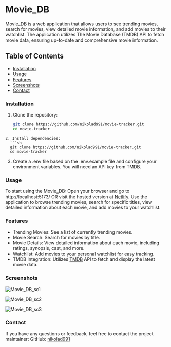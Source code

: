 # Movie_DB

Movie_DB is a web application that allows users to see trending movies, search for movies, view detailed movie information, and add movies to their watchlist. The application utilizes The Movie Database (TMDB) API to fetch movie data, ensuring up-to-date and comprehensive movie information.


## Table of Contents

- [Installation](#installation)
- [Usage](#usage)
- [Features](#features)
- [Screenshots](#screenshots)
- [Contact](#contact)

### Installation




1. Clone the repository:
   ```sh
   git clone https://github.com/nikolad991/movie-tracker.git
   cd movie-tracker   
 ```
2. Install dependencies:
   ```sh
   git clone https://github.com/nikolad991/movie-tracker.git
   cd movie-tracker
 ```
3. Create a .env file based on the .env.example file and configure your environment variables. You will need an API key from TMDB. 
 
 
 
### Usage

To start using the Movie_DB:
Open your browser and go to http://localhost:5173/ 
OR visit the hosted version at [Netlify](https://nmovie-db.netlify.app/).
Use the application to browse trending movies, search for specific titles, view detailed information about each movie, and add movies to your watchlist.

### Features
- Trending Movies: See a list of currently trending movies.
- Movie Search: Search for movies by title.
- Movie Details: View detailed information about each movie, including ratings, synopsis, cast, and more.
- Watchlist: Add movies to your personal watchlist for easy tracking.
- TMDB Integration: Utilizes [TMDB](https://www.themoviedb.org/) API to fetch and display the latest movie data.

### Screenshots
![Movie_DB_sc1](https://res.cloudinary.com/dq4l491mz/image/upload/v1717626351/screenshots/sc1_y9zk4x.jpg)

![Movie_DB_sc2](https://res.cloudinary.com/dq4l491mz/image/upload/v1717626351/screenshots/sc2_adfrba.jpg)

![Movie_DB_sc3](https://res.cloudinary.com/dq4l491mz/image/upload/v1717626352/screenshots/sc3_e9fnsb.jpg)


### Contact
If you have any questions or feedback, feel free to contact the project maintainer:
GitHub: [nikolad991](https://github.com/nikolad991)